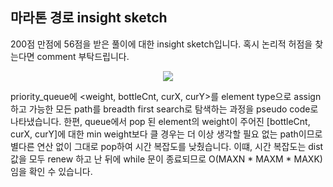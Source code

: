 ## 마라톤 경로 insight sketch

200점 만점에 56점을 받은 풀이에 대한 insight sketch입니다. 혹시 논리적 허점을 찾는다면 comment 부탁드립니다.

<p align="center">
  <img src="https://user-images.githubusercontent.com/39179946/176223159-5795244b-fea3-471c-958e-a5b178ac81c9.PNG"/>
</p>

priority_queue에 <weight, bottleCnt, curX, curY>를 element type으로 assign하고 가능한 모든 path를 breadth first search로 탐색하는 과정을 pseudo code로 나타냈습니다. 한편, queue에서 pop 된 element의 weight이 주어진 [bottleCnt, curX, curY]에 대한 min weight보다 클 경우는 더 이상 생각할 필요 없는 path이므로 별다른 연산 없이 그대로 pop하여 시간 복잡도를 낮췄습니다. 이떄, 시간 복잡도는 dist 값을 모두 renew 하고 난 뒤에 while 문이 종료되므로 O(MAXN * MAXM * MAXK)임을 확인 수 있습니다. 
